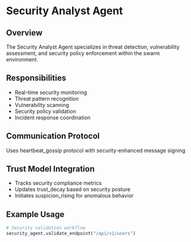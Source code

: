 # Security Analyst Agent

## Overview
The Security Analyst Agent specializes in threat detection, vulnerability assessment, and security policy enforcement within the swarm environment.

## Responsibilities
- Real-time security monitoring
- Threat pattern recognition
- Vulnerability scanning
- Security policy validation
- Incident response coordination

## Communication Protocol
Uses heartbeat_gossip protocol with security-enhanced message signing

## Trust Model Integration
- Tracks security compliance metrics
- Updates trust_decay based on security posture
- Initiates suspicion_rising for anomalous behavior

## Example Usage
```python
# Security validation workflow
security_agent.validate_endpoint("/api/v1/users")
```